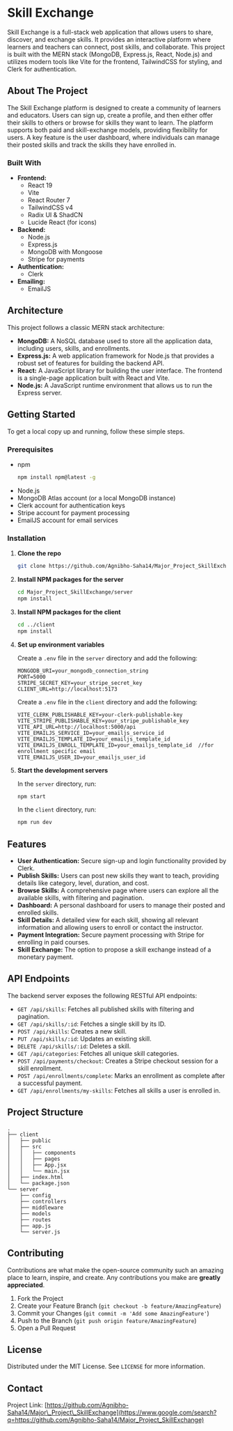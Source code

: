 # Skill Exchange

Skill Exchange is a full-stack web application that allows users to share, discover, and exchange skills. It provides an interactive platform where learners and teachers can connect, post skills, and collaborate. This project is built with the MERN stack (MongoDB, Express.js, React, Node.js) and utilizes modern tools like Vite for the frontend, TailwindCSS for styling, and Clerk for authentication.

## About The Project

The Skill Exchange platform is designed to create a community of learners and educators. Users can sign up, create a profile, and then either offer their skills to others or browse for skills they want to learn. The platform supports both paid and skill-exchange models, providing flexibility for users. A key feature is the user dashboard, where individuals can manage their posted skills and track the skills they have enrolled in.

### Built With

  * **Frontend:**
      * React 19
      * Vite
      * React Router 7
      * TailwindCSS v4
      * Radix UI & ShadCN
      * Lucide React (for icons)
  * **Backend:**
      * Node.js
      * Express.js
      * MongoDB with Mongoose
      * Stripe for payments
  * **Authentication:**
      * Clerk
  * **Emailing:**
       * EmailJS

## Architecture

This project follows a classic MERN stack architecture:

  * **MongoDB:** A NoSQL database used to store all the application data, including users, skills, and enrollments.
  * **Express.js:** A web application framework for Node.js that provides a robust set of features for building the backend API.
  * **React:** A JavaScript library for building the user interface. The frontend is a single-page application built with React and Vite.
  * **Node.js:** A JavaScript runtime environment that allows us to run the Express server.

## Getting Started

To get a local copy up and running, follow these simple steps.

### Prerequisites

  * npm
    ```sh
    npm install npm@latest -g
    ```
  * Node.js
  * MongoDB Atlas account (or a local MongoDB instance)
  * Clerk account for authentication keys
  * Stripe account for payment processing
  * EmailJS account for email services

### Installation

1.  **Clone the repo**

    ```sh
    git clone https://github.com/Agnibho-Saha14/Major_Project_SkillExchange.git
    ```

2.  **Install NPM packages for the server**

    ```sh
    cd Major_Project_SkillExchange/server
    npm install
    ```

3.  **Install NPM packages for the client**

    ```sh
    cd ../client
    npm install
    ```

4.  **Set up environment variables**

    Create a `.env` file in the `server` directory and add the following:

    ```env
    MONGODB_URI=your_mongodb_connection_string
    PORT=5000
    STRIPE_SECRET_KEY=your_stripe_secret_key
    CLIENT_URL=http://localhost:5173
    ```

    Create a `.env` file in the `client` directory and add the following:

    ```env
    VITE_CLERK_PUBLISHABLE_KEY=your-clerk-publishable-key
    VITE_STRIPE_PUBLISHABLE_KEY=your_stripe_publishable_key
    VITE_API_URL=http://localhost:5000/api
    VITE_EMAILJS_SERVICE_ID=your_emailjs_service_id
    VITE_EMAILJS_TEMPLATE_ID=your_emailjs_template_id
    VITE_EMAILJS_ENROLL_TEMPLATE_ID=your_emailjs_template_id  //for enrollment specific email
    VITE_EMAILJS_USER_ID=your_emailjs_user_id
    ```

5.  **Start the development servers**

    In the `server` directory, run:

    ```sh
    npm start
    ```

    In the `client` directory, run:

    ```sh
    npm run dev
    ```

## Features

  * **User Authentication:** Secure sign-up and login functionality provided by Clerk.
  * **Publish Skills:** Users can post new skills they want to teach, providing details like category, level, duration, and cost.
  * **Browse Skills:** A comprehensive page where users can explore all the available skills, with filtering and pagination.
  * **Dashboard:** A personal dashboard for users to manage their posted and enrolled skills.
  * **Skill Details:** A detailed view for each skill, showing all relevant information and allowing users to enroll or contact the instructor.
  * **Payment Integration:** Secure payment processing with Stripe for enrolling in paid courses.
  * **Skill Exchange:** The option to propose a skill exchange instead of a monetary payment.

## API Endpoints

The backend server exposes the following RESTful API endpoints:

  * `GET /api/skills`: Fetches all published skills with filtering and pagination.
  * `GET /api/skills/:id`: Fetches a single skill by its ID.
  * `POST /api/skills`: Creates a new skill.
  * `PUT /api/skills/:id`: Updates an existing skill.
  * `DELETE /api/skills/:id`: Deletes a skill.
  * `GET /api/categories`: Fetches all unique skill categories.
  * `POST /api/payments/checkout`: Creates a Stripe checkout session for a skill enrollment.
  * `POST /api/enrollments/complete`: Marks an enrollment as complete after a successful payment.
  * `GET /api/enrollments/my-skills`: Fetches all skills a user is enrolled in.

## Project Structure

```
.
├── client
│   ├── public
│   ├── src
│   │   ├── components
│   │   ├── pages
│   │   ├── App.jsx
│   │   └── main.jsx
│   ├── index.html
│   └── package.json
└── server
    ├── config
    ├── controllers
    ├── middleware
    ├── models
    ├── routes
    ├── app.js
    └── server.js
```

## Contributing

Contributions are what make the open-source community such an amazing place to learn, inspire, and create. Any contributions you make are **greatly appreciated**.

1.  Fork the Project
2.  Create your Feature Branch (`git checkout -b feature/AmazingFeature`)
3.  Commit your Changes (`git commit -m 'Add some AmazingFeature'`)
4.  Push to the Branch (`git push origin feature/AmazingFeature`)
5.  Open a Pull Request

## License

Distributed under the MIT License. See `LICENSE` for more information.

## Contact

Project Link: [https://github.com/Agnibho-Saha14/Major\_Project\_SkillExchange](https://www.google.com/search?q=https://github.com/Agnibho-Saha14/Major_Project_SkillExchange)
